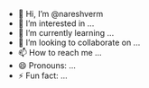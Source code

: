 - 👋 Hi, I’m @nareshverm
- 👀 I’m interested in ...
- 🌱 I’m currently learning ...
- 💞️ I’m looking to collaborate on ...
- 📫 How to reach me ...
- 😄 Pronouns: ...
- ⚡ Fun fact: ...

<!---
nareshverm/nareshverm is a ✨ special ✨ repository because its `README.md` (this file) appears on your GitHub profile.
You can click the Preview link to take a look at your changes.
--->
